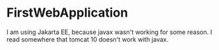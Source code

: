 # FirstWebApplication
I am using Jakarta EE, because javax wasn't working for some reason.
I read somewhere that tomcat 10 doesn't work with javax.
